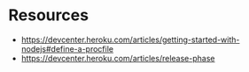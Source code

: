 # Resources

- https://devcenter.heroku.com/articles/getting-started-with-nodejs#define-a-procfile
- https://devcenter.heroku.com/articles/release-phase

